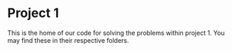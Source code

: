 # Project 1

This is the home of our code for solving the problems within project 1. You may find these in their respective folders.